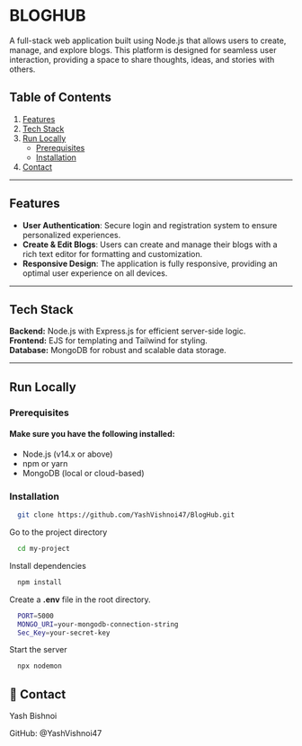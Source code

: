 # BLOGHUB

A full-stack web application built using Node.js that allows users to create, manage, and explore blogs. This platform is designed for seamless user interaction, providing a space to share thoughts, ideas, and stories with others.

## Table of Contents

1. [Features](#features)
2. [Tech Stack](#tech-stack)
3. [Run Locally](#run-locally)
   - [Prerequisites](#prerequisites)
   - [Installation](#installation)
4. [Contact](#-contact)

---

## Features

- **User Authentication**: Secure login and registration system to ensure personalized experiences.
- **Create & Edit Blogs**: Users can create and manage their blogs with a rich text editor for formatting and customization.
- **Responsive Design**: The application is fully responsive, providing an optimal user experience on all devices.

---

## Tech Stack

**Backend:** Node.js with Express.js for efficient server-side logic.  
**Frontend:** EJS for templating and Tailwind for styling.  
**Database:** MongoDB for robust and scalable data storage.

---

## Run Locally

### Prerequisites

#### Make sure you have the following installed:

- Node.js (v14.x or above)
- npm or yarn
- MongoDB (local or cloud-based)
### Installation

```bash
  git clone https://github.com/YashVishnoi47/BlogHub.git
```

Go to the project directory

```bash
  cd my-project
```

Install dependencies

```bash
  npm install
```

Create a **.env** file in the root directory.

```bash
  PORT=5000
  MONGO_URI=your-mongodb-connection-string
  Sec_Key=your-secret-key
```
Start the server

```bash
  npx nodemon
```










## 🚀 Contact
Yash Bishnoi

GitHub: @YashVishnoi47

